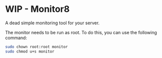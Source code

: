 # WIP - Monitor8

A dead simple monitoring tool for your server.

The monitor needs to be run as root. To do this, you can use the following command:

```bash
sudo chown root:root monitor
sudo chmod u+s monitor
```
